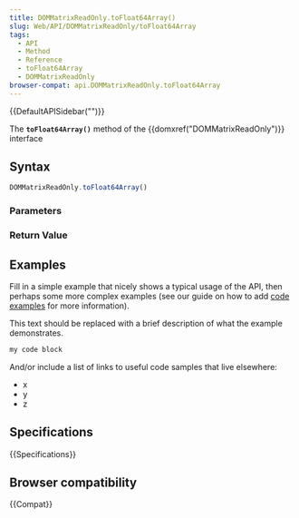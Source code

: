 ```yaml
---
title: DOMMatrixReadOnly.toFloat64Array()
slug: Web/API/DOMMatrixReadOnly/toFloat64Array
tags:
  - API
  - Method
  - Reference
  - toFloat64Array
  - DOMMatrixReadOnly
browser-compat: api.DOMMatrixReadOnly.toFloat64Array
---
```

{{DefaultAPISidebar("")}}

The **`toFloat64Array()`** method of the {{domxref("DOMMatrixReadOnly")}} interface 

## Syntax

```js
DOMMatrixReadOnly.toFloat64Array()
```

### Parameters



### Return Value



## Examples

Fill in a simple example that nicely shows a typical usage of the API, then perhaps some more complex examples (see our guide on how to add [code examples](/en-US/docs/MDN/Contribute/Structures/Code_examples) for more information).

This text should be replaced with a brief description of what the example demonstrates.

```js
my code block
```

And/or include a list of links to useful code samples that live elsewhere:

*   x
*   y
*   z

## Specifications

{{Specifications}}

## Browser compatibility

{{Compat}}

